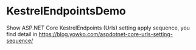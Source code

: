 # KestrelEndpointsDemo

Show ASP.NET Core KestrelEndpoints (Urls) setting apply sequence, you find detail in https://blog.yowko.com/aspdotnet-core-urls-setting-sequence/
